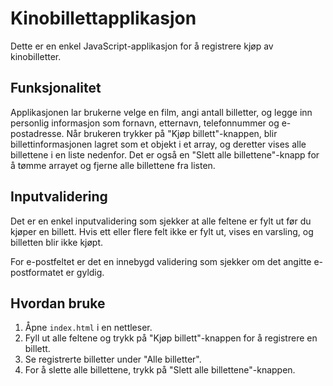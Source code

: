 # Kinobillettapplikasjon

Dette er en enkel JavaScript-applikasjon for å registrere kjøp av kinobilletter.

## Funksjonalitet

Applikasjonen lar brukerne velge en film, angi antall billetter, og legge inn personlig informasjon som fornavn, etternavn, telefonnummer og e-postadresse.
Når brukeren trykker på "Kjøp billett"-knappen, blir billettinformasjonen lagret som et objekt i et array, og deretter vises alle billettene i en liste nedenfor.
Det er også en "Slett alle billettene"-knapp for å tømme arrayet og fjerne alle billettene fra listen.

## Inputvalidering

Det er en enkel inputvalidering som sjekker at alle feltene er fylt ut før du kjøper en billett. Hvis ett eller flere felt ikke er fylt ut, vises en varsling, og billetten blir ikke kjøpt.

For e-postfeltet er det en innebygd validering som sjekker om det angitte e-postformatet er gyldig.

## Hvordan bruke

1. Åpne `index.html` i en nettleser.
2. Fyll ut alle feltene og trykk på "Kjøp billett"-knappen for å registrere en billett.
3. Se registrerte billetter under "Alle billetter".
4. For å slette alle billettene, trykk på "Slett alle billettene"-knappen.